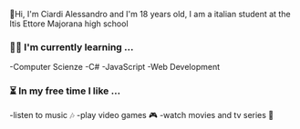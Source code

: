 👋Hi, I'm Ciardi Alessandro and I'm 18 years old,
I am a italian student at the Itis Ettore Majorana high school

### 👨‍🏫 I'm currently learning ...

-Computer Scienze
-C#
-JavaScript
-Web Development

### ⏳ In my free time I like ...

-listen to music 🎶
-play video games 🎮
-watch movies and tv series 🍿

